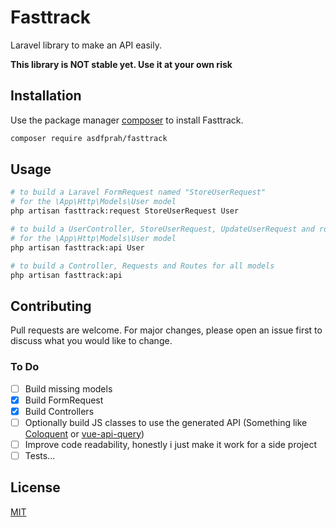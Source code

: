# Fasttrack

Laravel library to make an API easily.

**This library is NOT stable yet. Use it at your own risk**

## Installation

Use the package manager [composer](https://getcomposer.org/) to install Fasttrack.

```bash
composer require asdfprah/fasttrack
```

## Usage

```bash
# to build a Laravel FormRequest named "StoreUserRequest" 
# for the \App\Http\Models\User model
php artisan fasttrack:request StoreUserRequest User

# to build a UserController, StoreUserRequest, UpdateUserRequest and routes
# for the \App\Http\Models\User model
php artisan fasttrack:api User

# to build a Controller, Requests and Routes for all models
php artisan fasttrack:api
```

## Contributing
Pull requests are welcome. For major changes, please open an issue first to discuss what you would like to change.

### To Do

- [ ] Build missing models
- [x] Build FormRequest 
- [x] Build Controllers
- [ ] Optionally build JS classes to use the generated API (Something like [Coloquent](https://github.com/DavidDuwaer/Coloquent) or [vue-api-query](https://github.com/robsontenorio/vue-api-query))
- [ ] Improve code readability, honestly i just make it work for a side project
- [ ] Tests... 

## License
[MIT](https://choosealicense.com/licenses/mit/)